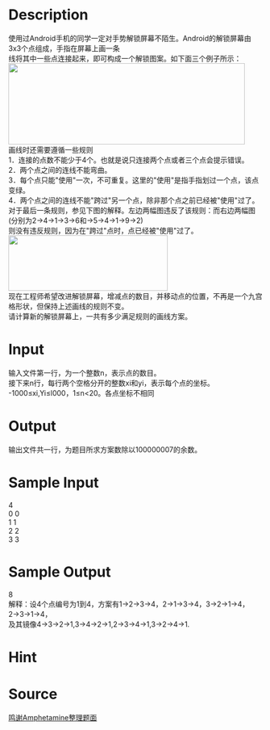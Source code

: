 
# Description

<div class="content"><div>
<div>使用过Android手机的同学一定对手势解锁屏幕不陌生。Android的解锁屏幕由3x3个点组成，手指在屏幕上画一条</div>
<div>线将其中一些点连接起来，即可构成一个解锁图案。如下面三个例子所示：</div>
<div><img src="/source/bzoj/5299/img/aHR0cHM6Ly9seWRzeS5jb20vSnVkZ2VPbmxpbmUvdXBsb2FkLzIwMTgwNC92MS5qcGc=.jpg" width="469" height="161" alt=""/></div>
<div>画线时还需要遵循一些规则</div>
<div>1．连接的点数不能少于4个。也就是说只连接两个点或者三个点会提示错误。</div>
<div>2．两个点之间的连线不能弯曲。</div>
<div>3．每个点只能&#34;使用&#34;一次，不可重复。这里的&#34;使用&#34;是指手指划过一个点，该点变绿。</div>
<div>4．两个点之间的连线不能&#34;跨过&#34;另一个点，除非那个点之前已经被&#34;使用&#34;过了。</div>
<div>对于最后一条规则，参见下图的解释。左边两幅图违反了该规则：而右边两幅图(分别为2→4→1→3→6和→5→4→1→9→2)</div>
<div>则没有违反规则，因为在&#34;跨过&#34;点时，点已经被&#34;使用&#34;过了。</div>
<div><img src="/source/bzoj/5299/img/aHR0cHM6Ly9seWRzeS5jb20vSnVkZ2VPbmxpbmUvdXBsb2FkLzIwMTgwNC92Mi5qcGc=.jpg" width="316" height="110" alt=""/></div>
<div>现在工程师希望改进解锁屏幕，增减点的数目，并移动点的位置，不再是一个九宫格形状，但保持上述画线的规则不变。</div>
<div>请计算新的解锁屏幕上，一共有多少满足规则的画线方案。</div>
</div>
<div></div></div>

# Input

<div class="content"><div>输入文件第一行，为一个整数n，表示点的数目。</div>
<div>接下来n行，每行两个空格分开的整数xi和yi，表示每个点的坐标。</div>
<div>-1000≤xi,Yi≤l000，1≤n&lt;20。各点坐标不相同</div>
<div></div></div>

# Output

<div class="content"><div>输出文件共一行，为题目所求方案数除以100000007的余数。</div>
<div></div></div>

# Sample Input

<div class="content"><span class="sampledata">4<br/>
0 0<br/>
1 1<br/>
2 2<br/>
3 3</span></div>

# Sample Output

<div class="content"><span class="sampledata">8<br/>
解释：设4个点编号为1到4，方案有1→2→3→4，2→1→3→4，3→2→1→4，2→3→1→4，<br/>
及其镜像4→3→2→1,3→4→2→1,2→3→4→1,3→2→4→1.</span></div>

# Hint

<div class="content"><p></p></div>

# Source

<div class="content"><p><a href="problemset.php?search=鸣谢Amphetamine整理题面">鸣谢Amphetamine整理题面</a></p></div>

